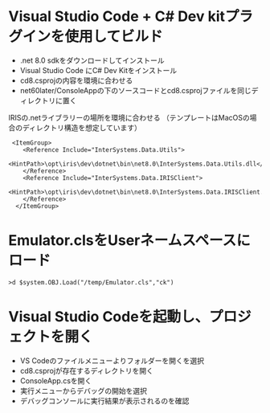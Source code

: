 # Visual Studio Code + C# Dev kitプラグインを使用してビルド

- .net 8.0 sdkをダウンロードしてインストール
- Visual Studio Code にC# Dev Kitをインストール
- cd8.csprojの内容を環境に合わせる
- net60later/ConsoleAppの下のソースコードとcd8.csprojファイルを同じディレクトリに置く

IRISの.netライブラリーの場所を環境に合わせる
（テンプレートはMacOSの場合のディレクトリ構造を想定しています）

```
 <ItemGroup>
    <Reference Include="InterSystems.Data.Utils">
      <HintPath>\opt\iris\dev\dotnet\bin\net8.0\InterSystems.Data.Utils.dll</HintPath>
    </Reference>
    <Reference Include="InterSystems.Data.IRISClient">
      <HintPath>\opt\iris\dev\dotnet\bin\net8.0\InterSystems.Data.IRISClient.dll</HintPath>
    </Reference>
  </ItemGroup>
```

# Emulator.clsをUserネームスペースにロード

```
>d $system.OBJ.Load("/temp/Emulator.cls","ck")
```

# Visual Studio Codeを起動し、プロジェクトを開く

- VS Codeのファイルメニューよりフォルダーを開くを選択
- cd8.csprojが存在するディレクトリを開く
- ConsoleApp.csを開く
- 実行メニューからデバッグの開始を選択
- デバッグコンソールに実行結果が表示されるのを確認
